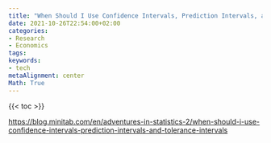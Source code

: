 ```yaml
---
title: "When Should I Use Confidence Intervals, Prediction Intervals, and Tolerance Intervals"
date: 2021-10-26T22:54:00+02:00
categories:
- Research
- Economics 
tags:
keywords:
- tech
metaAlignment: center
Math: True
---
```


<!--more-->

{{< toc >}}

https://blog.minitab.com/en/adventures-in-statistics-2/when-should-i-use-confidence-intervals-prediction-intervals-and-tolerance-intervals
